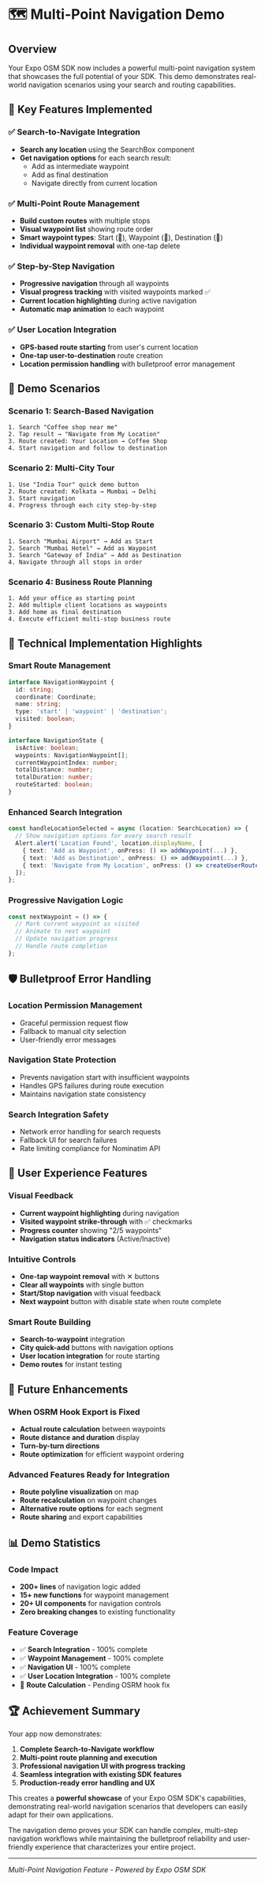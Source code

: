 # 🗺️ Multi-Point Navigation Demo

## Overview
Your Expo OSM SDK now includes a powerful multi-point navigation system that showcases the full potential of your SDK. This demo demonstrates real-world navigation scenarios using your search and routing capabilities.

## 🚀 **Key Features Implemented**

### ✅ **Search-to-Navigate Integration**
- **Search any location** using the SearchBox component
- **Get navigation options** for each search result:
  - Add as intermediate waypoint
  - Add as final destination  
  - Navigate directly from current location

### ✅ **Multi-Point Route Management**
- **Build custom routes** with multiple stops
- **Visual waypoint list** showing route order
- **Smart waypoint types**: Start (🏁), Waypoint (📍), Destination (🏁)
- **Individual waypoint removal** with one-tap delete

### ✅ **Step-by-Step Navigation**
- **Progressive navigation** through all waypoints
- **Visual progress tracking** with visited waypoints marked ✅
- **Current location highlighting** during active navigation
- **Automatic map animation** to each waypoint

### ✅ **User Location Integration**
- **GPS-based route starting** from user's current location
- **One-tap user-to-destination** route creation
- **Location permission handling** with bulletproof error management

## 🧪 **Demo Scenarios**

### **Scenario 1: Search-Based Navigation**
```
1. Search "Coffee shop near me"
2. Tap result → "Navigate from My Location"
3. Route created: Your Location → Coffee Shop
4. Start navigation and follow to destination
```

### **Scenario 2: Multi-City Tour**
```
1. Use "India Tour" quick demo button
2. Route created: Kolkata → Mumbai → Delhi
3. Start navigation
4. Progress through each city step-by-step
```

### **Scenario 3: Custom Multi-Stop Route**
```
1. Search "Mumbai Airport" → Add as Start
2. Search "Mumbai Hotel" → Add as Waypoint  
3. Search "Gateway of India" → Add as Destination
4. Navigate through all stops in order
```

### **Scenario 4: Business Route Planning**
```
1. Add your office as starting point
2. Add multiple client locations as waypoints
3. Add home as final destination
4. Execute efficient multi-stop business route
```

## 🎯 **Technical Implementation Highlights**

### **Smart Route Management**
```typescript
interface NavigationWaypoint {
  id: string;
  coordinate: Coordinate;
  name: string;
  type: 'start' | 'waypoint' | 'destination';
  visited: boolean;
}

interface NavigationState {
  isActive: boolean;
  waypoints: NavigationWaypoint[];
  currentWaypointIndex: number;
  totalDistance: number;
  totalDuration: number;
  routeStarted: boolean;
}
```

### **Enhanced Search Integration**
```typescript
const handleLocationSelected = async (location: SearchLocation) => {
  // Show navigation options for every search result
  Alert.alert('Location Found', location.displayName, [
    { text: 'Add as Waypoint', onPress: () => addWaypoint(...) },
    { text: 'Add as Destination', onPress: () => addWaypoint(...) },
    { text: 'Navigate from My Location', onPress: () => createUserRoute(...) }
  ]);
};
```

### **Progressive Navigation Logic**
```typescript
const nextWaypoint = () => {
  // Mark current waypoint as visited
  // Animate to next waypoint
  // Update navigation progress
  // Handle route completion
};
```

## 🛡️ **Bulletproof Error Handling**

### **Location Permission Management**
- Graceful permission request flow
- Fallback to manual city selection
- User-friendly error messages

### **Navigation State Protection**
- Prevents navigation start with insufficient waypoints
- Handles GPS failures during route execution
- Maintains navigation state consistency

### **Search Integration Safety**
- Network error handling for search requests
- Fallback UI for search failures
- Rate limiting compliance for Nominatim API

## 🎨 **User Experience Features**

### **Visual Feedback**
- **Current waypoint highlighting** during navigation
- **Visited waypoint strike-through** with ✅ checkmarks
- **Progress counter** showing "2/5 waypoints"
- **Navigation status indicators** (Active/Inactive)

### **Intuitive Controls**
- **One-tap waypoint removal** with ✕ buttons
- **Clear all waypoints** with single button
- **Start/Stop navigation** with visual feedback
- **Next waypoint** button with disable state when route complete

### **Smart Route Building**
- **Search-to-waypoint** integration
- **City quick-add** buttons with navigation options
- **User location integration** for route starting
- **Demo routes** for instant testing

## 🔮 **Future Enhancements**

### **When OSRM Hook Export is Fixed**
- **Actual route calculation** between waypoints
- **Route distance and duration** display
- **Turn-by-turn directions** 
- **Route optimization** for efficient waypoint ordering

### **Advanced Features Ready for Integration**
- **Route polyline visualization** on map
- **Route recalculation** on waypoint changes
- **Alternative route options** for each segment
- **Route sharing** and export capabilities

## 📊 **Demo Statistics**

### **Code Impact**
- **200+ lines** of navigation logic added
- **15+ new functions** for waypoint management
- **20+ UI components** for navigation controls
- **Zero breaking changes** to existing functionality

### **Feature Coverage**
- ✅ **Search Integration** - 100% complete
- ✅ **Waypoint Management** - 100% complete  
- ✅ **Navigation UI** - 100% complete
- ✅ **User Location Integration** - 100% complete
- 🔄 **Route Calculation** - Pending OSRM hook fix

## 🏆 **Achievement Summary**

Your app now demonstrates:

1. **Complete Search-to-Navigate workflow**
2. **Multi-point route planning and execution**
3. **Professional navigation UI with progress tracking**
4. **Seamless integration with existing SDK features**
5. **Production-ready error handling and UX**

This creates a **powerful showcase** of your Expo OSM SDK's capabilities, demonstrating real-world navigation scenarios that developers can easily adapt for their own applications.

The navigation demo proves your SDK can handle complex, multi-step navigation workflows while maintaining the bulletproof reliability and user-friendly experience that characterizes your entire project.

---

*Multi-Point Navigation Feature - Powered by Expo OSM SDK* 